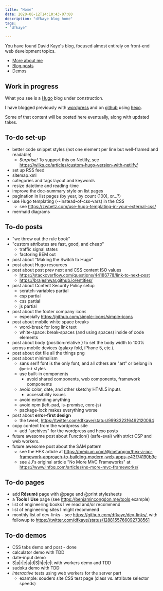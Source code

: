 ```yaml
---
title: "Home"
date: 2020-06-12T14:10:43-07:00
description: "dfkaye blog home"
tags:
- "dfkaye"

---
```


<!--
This is my Home page.

At content/_index.md, using layouts/index.html.
-->

You have found David Kaye's blog, focused almost entirely on front-end web development topics.

+ [More about me](/about/)
+ [Blog posts](/posts/)
+ [Demos](/demos/)

## Work in progress

What you see is a [Hugo](https://gohugo.io) blog under construction.

I have blogged previously with [wordpress](https://dfkaye.wordpress.com/) and on [github](http://dfkaye.github.io/) using [hexo](https://github.com/hexojs/hexo).

Some of that content will be posted here eventually, along with updated takes.

## To-do set-up

+ better code snippet styles (not one element per line but well-framed and readable)
  - *Surprise!* To support this on Netlify, see https://wilks.co/articles/custom-hugo-version-with-netlify/
+ set up RSS feed
+ sitemap.xml
+ categories and tags layout and keywords
+ resize datetime and reading-time
+ improve the doc-summary style on list pages
+ pagination in list pages (by year, by count (100), or...?)
+ use Hugo templating (--instead-of-css-vars) in the CSS
  - see https://zwbetz.com/use-hugo-templating-in-your-external-css/
+ mermaid diagrams

## To-do posts

+ "we threw out the rule book"
+ "custom attributes are fast, good, and cheap"
  - traffic signal states
  - factoring BEM out
+ post about "Making the Switch to Hugo"
+ post about Hugo resources
+ post about post prev next and CSS content ISO values
  - https://stackoverflow.com/questions/44186778/link-to-next-post
  - https://brajeshwar.github.io/entities/
+ post about Content Security Policy setup
  - scratch-variables partial
  - csp partial
  - css partial
  - js partial
+ post about the footer company icons
  - especially https://github.com/simple-icons/simple-icons
+ post about mobile white space breaks
  - word-break for long link text
  - white-space: break-spaces (and using spaces) inside of code elements
+ post about body {position:relative } to set the body width to 100% across mobile devices (galaxy fold, iPhone 5, etc.).
+ post about dot file all the things png
+ post about minimalism
  - sans serif font is the only font, and all others are "art" or belong in `@print` styles
  - use built-in components
    - avoid shared components, web components, framework components
  - avoid color, date, and other sketchy HTML5 inputs
    - accessibility issues
  - avoid extending anything
  - avoid npm (left-pad, is-promise, core-js)
  - package-lock makes everything worse
+ post about **error-first design**
  - the tweet, https://twitter.com/dfkaye/status/999332316492120064
+ copy content from the wordpress site
  - add "archives" for the wordpress and hexo posts
+ future awesome post about Function() (safe-eval) with strict CSP and web workers.
+ future awesome post about the SAM pattern
  - see the HEX article at https://medium.com/@metapgmr/hex-a-no-framework-approach-to-building-modern-web-apps-e43f74190b9c
  - see JJ's original article "No More MVC Frameworks" at https://www.infoq.com/articles/no-more-mvc-frameworks/

## To-do pages

+ add **R&eacute;sum&eacute;** page with @page and @print stylesheets
+ a **Tools I Use** page (see https://benjamincongdon.me/tools example)
+ list of engineering books I've read and/or recommend
+ list of engineering sites I might recommend
+ monthly list of dev-links - see https://github.com/dfkaye/dev-links/, with followup to https://twitter.com/dfkaye/status/1288155766092738561

## To-do demos

+ CSS tabs demo and post - done
+ calculator demo with TDD
+ date-input demo
+ S|p|r|e|a|d|S|h|e|e|t with workers demo and TDD
+ sudoku demo with TDD
+ *interactive* tests using web workers for the server part
  - example: souders site CSS test page (class vs. attribute selector speeds)
